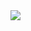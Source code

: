 <img src="[https://img.shields.io/badge/Amazon%20AWS-%23232F3E?logo=amazon-aws&logoColor=white&style=for-the-badge](https://www.codewars.com/users/JakubSzymanek/badges/large)" />

